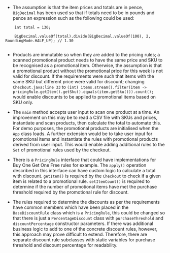 - The assumption is that the item prices and totals are in pence, `BigDecimal` has been used so that if totals need to 
  be in pounds and pence an expression such as the following could be used:

```
    int total = 130;
    
    BigDecimal.valueOf(total).divide(BigDecimal.valueOf(100), 2, RoundingMode.HALF_UP); // 1.30
    
```

- Products are immutable so when they are added to the pricing rules; a scanned promotional product needs to have the
same price and SKU to be recognised as a promotional item. Otherwise, the assumption is that a promotional product 
  without the promotional price for this week is not valid for discount. If the requirements were such that items with 
  the same SKU but different price were valid for discount; changing `Checkout.java:line 33` to 
  `(int) items.stream().filter(item -> pricingRule.getItem().getSku().equals(item.getSku())).count();` would enable 
  discounts to be applied to promotional items based on SKU only.
  
- The `main` method accepts user input to scan one product at a time. An improvement on this may be to read a CSV file
with SKUs and prices, instantiate and scan products, then calculate the total to automate this. For demo purposes, the 
  promotional products are initialised when the `App` class loads. A further extension would be to take user input for 
  promotional items and instantiate the rules with promotional products derived from user input. This would enable adding 
  additional rules to the `Set` of promotional rules used by the checkout.
  
- There is a `PricingRule` interface that could have implementations for Buy One Get One Free rules for example.
The `apply()` operation described in this interface can have custom logic to calculate a total with discount. `getItem()`
  is required by the `Checkout` to check if a given item is related to a promotional rule. `setItemCount()` is required 
  to determine if the number of promotional items have met the purchase threshold required by the promotional rule for 
  discount.
  
- The rules required to determine the discounts as per the requirements have common members which have been placed in 
the `BaseDiscountRule` class which is a `PricingRule`, this could be changed so that there is just a
  `PercentageDiscount` class with `purchaseThreshold` and `discountPercentage` constructor parameters. If there was 
  additional business logic to add to one of the concrete discount rules, however, this approach may prove difficult to 
  extend. Therefore, there are separate discount rule subclasses with static variables for purchase threshold and discount percentage
  for readability.
  